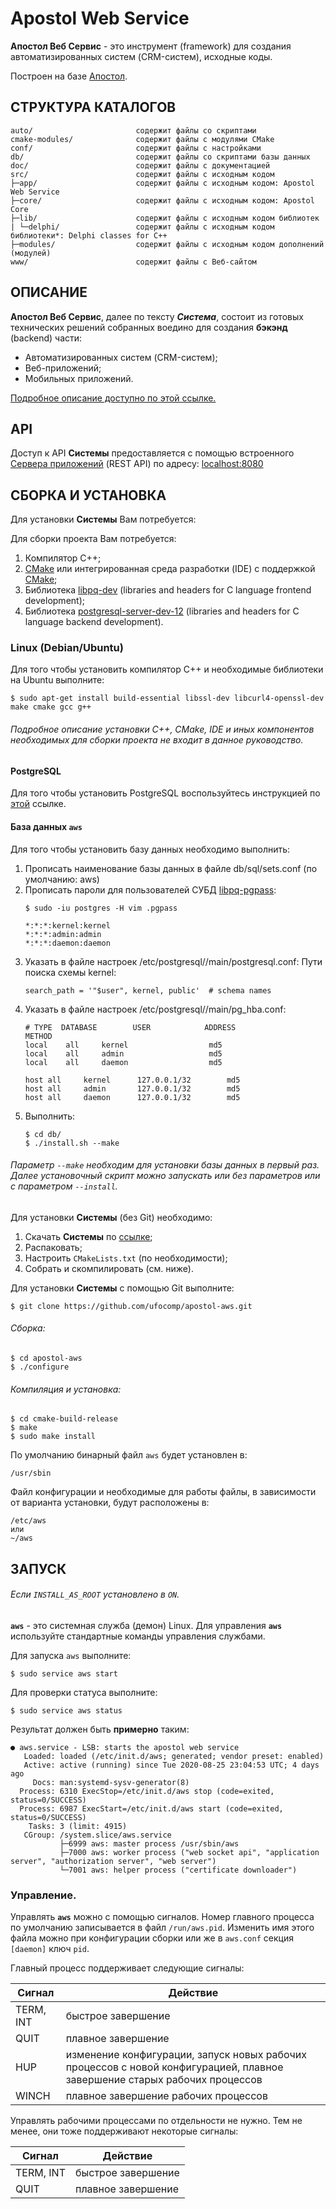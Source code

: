 # Apostol Web Service

**Апостол Веб Сервис** - это инструмент (framework) для создания автоматизированных систем (CRM-систем), исходные коды.

Построен на базе [Апостол](https://github.com/ufocomp/apostol).

СТРУКТУРА КАТАЛОГОВ
-
    auto/                       содержит файлы со скриптами
    cmake-modules/              содержит файлы с модулями CMake
    conf/                       содержит файлы с настройками
    db/                         содержит файлы со скриптами базы данных
    doc/                        содержит файлы с документацией
    src/                        содержит файлы с исходным кодом
    ├─app/                      содержит файлы с исходным кодом: Apostol Web Service
    ├─core/                     содержит файлы с исходным кодом: Apostol Core
    ├─lib/                      содержит файлы с исходным кодом библиотек
    | └─delphi/                 содержит файлы с исходным кодом библиотеки*: Delphi classes for C++
    ├─modules/                  содержит файлы с исходным кодом дополнений (модулей)
    www/                        содержит файлы с Веб-сайтом

ОПИСАНИЕ
-

**Апостол Веб Сервис**, далее по тексту **_Система_**, состоит из готовых технических решений собранных воедино для создания **бэкэнд** (backend) части:
- Автоматизированных систем (CRM-систем);
- Веб-приложений;
- Мобильных приложений.

[Подробное описание доступно по этой ссылке.](./doc/REST-API-ru.md)

API
-

Доступ к API **Системы** предоставляется с помощью встроенного [Сервера приложений](https://github.com/ufocomp/module-AuthServer) (REST API) по адресу: [localhost:8080](http://localhost:8080)

СБОРКА И УСТАНОВКА
-
Для установки **Системы** Вам потребуется:

Для сборки проекта Вам потребуется:

1. Компилятор C++;
1. [CMake](https://cmake.org) или интегрированная среда разработки (IDE) с поддержкой [CMake](https://cmake.org);
1. Библиотека [libpq-dev](https://www.postgresql.org/download) (libraries and headers for C language frontend development);
1. Библиотека [postgresql-server-dev-12](https://www.postgresql.org/download) (libraries and headers for C language backend development).

### Linux (Debian/Ubuntu)

Для того чтобы установить компилятор C++ и необходимые библиотеки на Ubuntu выполните:
~~~
$ sudo apt-get install build-essential libssl-dev libcurl4-openssl-dev make cmake gcc g++
~~~

###### Подробное описание установки C++, CMake, IDE и иных компонентов необходимых для сборки проекта не входит в данное руководство. 

#### PostgreSQL

Для того чтобы установить PostgreSQL воспользуйтесь инструкцией по [этой](https://www.postgresql.org/download/) ссылке.

#### База данных `aws`

Для того чтобы установить базу данных необходимо выполнить:

1. Прописать наименование базы данных в файле db/sql/sets.conf (по умолчанию: aws)
1. Прописать пароли для пользователей СУБД [libpq-pgpass](https://postgrespro.ru/docs/postgrespro/11/libpq-pgpass):
   ~~~
   $ sudo -iu postgres -H vim .pgpass
   ~~~
   ~~~
   *:*:*:kernel:kernel
   *:*:*:admin:admin
   *:*:*:daemon:daemon
   ~~~
1. Указать в файле настроек /etc/postgresql/<version>/main/postgresql.conf:
   Пути поиска схемы kernel:
   ~~~
   search_path = '"$user", kernel, public'	# schema names
   ~~~
1. Указать в файле настроек /etc/postgresql/<version>/main/pg_hba.conf:
   ~~~
   # TYPE  DATABASE        USER            ADDRESS                 METHOD
   local	all		kernel					md5
   local	all		admin					md5
   local	all		daemon					md5
    
   host	all		kernel		127.0.0.1/32		md5
   host	all		admin		127.0.0.1/32		md5
   host	all		daemon		127.0.0.1/32		md5   
   ~~~
1. Выполнить:
   ~~~
   $ cd db/
   $ ./install.sh --make
   ~~~

###### Параметр `--make` необходим для установки базы данных в первый раз. Далее установочный скрипт можно запускать или без параметров или с параметром `--install`.

Для установки **Системы** (без Git) необходимо:

1. Скачать **Системы** по [ссылке](https://github.com/ufocomp/apostol-aws/archive/master.zip);
1. Распаковать;
1. Настроить `CMakeLists.txt` (по необходимости);
1. Собрать и скомпилировать (см. ниже).

Для установки **Системы** с помощью Git выполните:
~~~
$ git clone https://github.com/ufocomp/apostol-aws.git
~~~

###### Сборка:
~~~
$ cd apostol-aws
$ ./configure
~~~

###### Компиляция и установка:
~~~
$ cd cmake-build-release
$ make
$ sudo make install
~~~

По умолчанию бинарный файл `aws` будет установлен в:
~~~
/usr/sbin
~~~

Файл конфигурации и необходимые для работы файлы, в зависимости от варианта установки, будут расположены в: 
~~~
/etc/aws
или
~/aws
~~~

ЗАПУСК 
-
###### Если `INSTALL_AS_ROOT` установлено в `ON`.

**`aws`** - это системная служба (демон) Linux. 
Для управления **`aws`** используйте стандартные команды управления службами.

Для запуска `aws` выполните:
~~~
$ sudo service aws start
~~~

Для проверки статуса выполните:
~~~
$ sudo service aws status
~~~

Результат должен быть **примерно** таким:
~~~
● aws.service - LSB: starts the apostol web service
   Loaded: loaded (/etc/init.d/aws; generated; vendor preset: enabled)
   Active: active (running) since Tue 2020-08-25 23:04:53 UTC; 4 days ago
     Docs: man:systemd-sysv-generator(8)
  Process: 6310 ExecStop=/etc/init.d/aws stop (code=exited, status=0/SUCCESS)
  Process: 6987 ExecStart=/etc/init.d/aws start (code=exited, status=0/SUCCESS)
    Tasks: 3 (limit: 4915)
   CGroup: /system.slice/aws.service
           ├─6999 aws: master process /usr/sbin/aws
           ├─7000 aws: worker process ("web socket api", "application server", "authorization server", "web server")
           └─7001 aws: helper process ("certificate downloader")
~~~

### **Управление**.

Управлять **`aws`** можно с помощью сигналов.
Номер главного процесса по умолчанию записывается в файл `/run/aws.pid`. 
Изменить имя этого файла можно при конфигурации сборки или же в `aws.conf` секция `[daemon]` ключ `pid`. 

Главный процесс поддерживает следующие сигналы:

|Сигнал   |Действие          |
|---------|------------------|
|TERM, INT|быстрое завершение|
|QUIT     |плавное завершение|
|HUP	  |изменение конфигурации, запуск новых рабочих процессов с новой конфигурацией, плавное завершение старых рабочих процессов|
|WINCH    |плавное завершение рабочих процессов|	

Управлять рабочими процессами по отдельности не нужно. Тем не менее, они тоже поддерживают некоторые сигналы:

|Сигнал   |Действие          |
|---------|------------------|
|TERM, INT|быстрое завершение|
|QUIT	  |плавное завершение|
